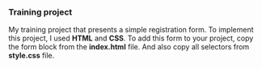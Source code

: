 ### Training project

My training project that presents a simple registration form. To implement this project, I used __HTML__ and __CSS__. 
To add this form to your project, copy the form block from the __index.html__ file. And also copy all selectors from __style.css__ file.
